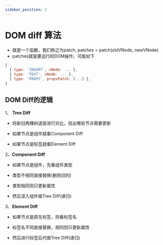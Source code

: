 ```yaml
---
sidebar_position: 2
---
```


# DOM diff 算法

- 就是一个函数，我们称之为patch, patches = patch(oldVNode, newVNode)
- patches就是要运行的DOM操作，可能如下

```js
[
  { type: 'INSERT', vNode: ... },
  { type: 'TEXT', vNode: ... },
  { type: 'PROPS', propsPatch: [...] },
]
```

## DOM Diff的逻辑

1、 **Tree Diff**

- 将新旧两棵树逐层进行对比，找出哪些节点需要更新

- 如果节点是组件就看Component Diff

- 如果节点是标签就看Element Diff

2、**Component Diff**

- 如果节点是组件，先看组件类型

- 类型不相同直接替换(删除旧的)

- 类型相同则只更新属性

- 然后深入组件做Tree Diff(递归)

3、**Element Diff**

- 如果节点是原生标签，则看标签名

- 标签名不同直接替换，相同则只更新属性

- 然后进行标签后代做Tree Diff(递归)
